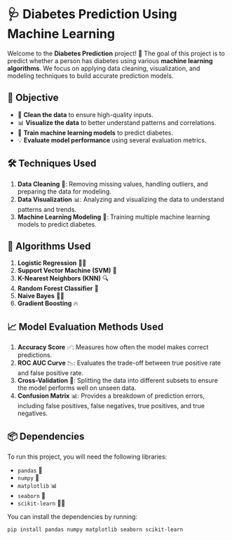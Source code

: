# 🩺 Diabetes Prediction Using Machine Learning

Welcome to the **Diabetes Prediction** project! 🎉 The goal of this project is to predict whether a person has diabetes using various **machine learning algorithms**. We focus on applying data cleaning, visualization, and modeling techniques to build accurate prediction models.

## 🎯 Objective

- 🧹 **Clean the data** to ensure high-quality inputs.
- 📊 **Visualize the data** to better understand patterns and correlations.
- 🤖 **Train machine learning models** to predict diabetes.
- 💡 **Evaluate model performance** using several evaluation metrics.

## 🛠️ Techniques Used

1. **Data Cleaning** 🧼: Removing missing values, handling outliers, and preparing the data for modeling.
2. **Data Visualization** 📊: Analyzing and visualizing the data to understand patterns and trends.
3. **Machine Learning Modeling** 🤖: Training multiple machine learning models to predict diabetes.

## 🧠 Algorithms Used

1. **Logistic Regression** 🧑‍💼
2. **Support Vector Machine (SVM)** 🔲
3. **K-Nearest Neighbors (KNN)** 🔍
4. **Random Forest Classifier** 🌳
5. **Naive Bayes** 🧑‍🔬
6. **Gradient Boosting** 🔥

## 📈 Model Evaluation Methods Used

1. **Accuracy Score** ✅: Measures how often the model makes correct predictions.
2. **ROC AUC Curve** 📉: Evaluates the trade-off between true positive rate and false positive rate.
3. **Cross-Validation** 🔄: Splitting the data into different subsets to ensure the model performs well on unseen data.
4. **Confusion Matrix** 📊: Provides a breakdown of prediction errors, including false positives, false negatives, true positives, and true negatives.

## 📦 Dependencies

To run this project, you will need the following libraries:

- `pandas` 📑
- `numpy` 🔢
- `matplotlib` 📊
- `seaborn` 🎨
- `scikit-learn` 🧑‍💻

You can install the dependencies by running:

```bash
pip install pandas numpy matplotlib seaborn scikit-learn
